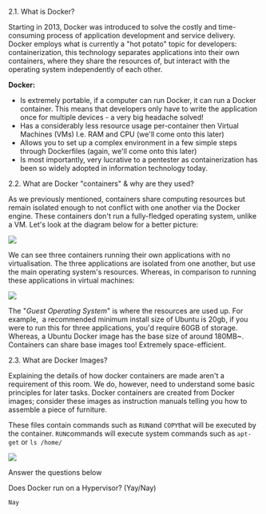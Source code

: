 2.1. What is Docker?

Starting in 2013, Docker was introduced to solve the costly and time-consuming process of application development and service delivery. Docker employs what is currently a "hot potato" topic for developers: containerization, this technology separates applications into their own containers, where they share the resources of, but interact with the operating system independently of each other.  

**Docker:**

-   Is extremely portable, if a computer can run Docker, it can run a Docker container. This means that developers only have to write the application once for multiple devices - a very big headache solved!
-   Has a considerably less resource usage per-container then Virtual Machines (VMs) I.e. RAM and CPU (we'll come onto this later)
-   Allows you to set up a complex environment in a few simple steps through Dockerfiles (again, we'll come onto this later)
-   Is most importantly, very lucrative to a pentester as containerization has been so widely adopted in information technology today.

2.2. What are Docker "containers" & why are they used?

As we previously mentioned, containers share computing resources but remain isolated enough to not conflict with one another via the Docker engine. These containers don't run a fully-fledged operating system, unlike a VM. Let's look at the diagram below for a better picture:

![](https://assets.tryhackme.com/additional/docker-rodeo/t2/docker%20containers2.png)

We can see three containers running their own applications with no virtualisation. The three applications are isolated from one another, but use the main operating system's resources. Whereas, in comparison to running these applications in virtual machines:

![](https://assets.tryhackme.com/additional/docker-rodeo/t2/vm-layers3.png)  

The "_Guest Operating System_" is where the resources are used up. For example,  a recommended minimum install size of Ubuntu is 20gb, if you were to run this for three applications, you'd require 60GB of storage. Whereas, a Ubuntu Docker image has the base size of around 180MB~. Containers can share base images too! Extremely space-efficient.  

2.3. What are Docker Images?

Explaining the details of how docker containers are made aren't a requirement of this room. We do, however, need to understand some basic principles for later tasks. Docker containers are created from Docker images; consider these images as instruction manuals telling you how to assemble a piece of furniture.

These files contain commands such as `RUN`and `COPY`that will be executed by the container. `RUN`commands will execute system commands such as `apt-get` or `ls /home/`  

![](https://assets.tryhackme.com/additional/docker-rodeo/t2/docker-image.png)

Answer the questions below

Does Docker run on a Hypervisor? (Yay/Nay)
	
	Nay